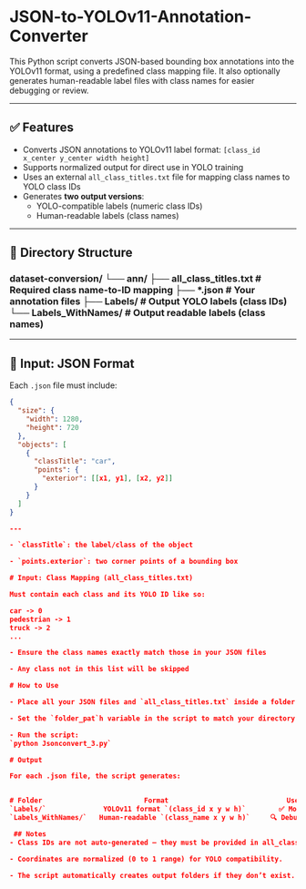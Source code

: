 # JSON-to-YOLOv11-Annotation-Converter
This Python script converts JSON-based bounding box annotations into the YOLOv11 format, using a predefined class mapping file. It also optionally generates human-readable label files with class names for easier debugging or review.

---

## ✅ Features

- Converts JSON annotations to YOLOv11 label format: `[class_id x_center y_center width height]`
- Supports normalized output for direct use in YOLO training
- Uses an external `all_class_titles.txt` file for mapping class names to YOLO class IDs
- Generates **two output versions**:
  - YOLO-compatible labels (numeric class IDs)
  - Human-readable labels (class names)

---

## 📁 Directory Structure

### dataset-conversion/ └── ann/ ├── all_class_titles.txt # Required class name-to-ID mapping ├── *.json # Your annotation files ├── Labels/ # Output YOLO labels (class IDs) └── Labels_WithNames/ # Output readable labels (class names)


---

## 🧾 Input: JSON Format

Each `.json` file must include:

```json
{
  "size": {
    "width": 1280,
    "height": 720
  },
  "objects": [
    {
      "classTitle": "car",
      "points": {
        "exterior": [[x1, y1], [x2, y2]]
      }
    }
  ]
}

---

- `classTitle`: the label/class of the object

- `points.exterior`: two corner points of a bounding box

# Input: Class Mapping (all_class_titles.txt)

Must contain each class and its YOLO ID like so:

car -> 0
pedestrian -> 1
truck -> 2
...

- Ensure the class names exactly match those in your JSON files

- Any class not in this list will be skipped

# How to Use

- Place all your JSON files and `all_class_titles.txt` inside a folder (e.g. `D:/dataset-conversion/ann`)

- Set the `folder_pat`h variable in the script to match your directory

- Run the script:
`python Jsonconvert_3.py`

# Output

For each .json file, the script generates:


# Folder	                     Format	                            Use Case
`Labels/`	           YOLOv11 format `(class_id x y w h)`	      ✅ Model training
`Labels_WithNames/`	  Human-readable `(class_name x y w h)`	    🔍 Debugging & review

 ## Notes
- Class IDs are not auto-generated — they must be provided in all_class_titles.txt.

- Coordinates are normalized (0 to 1 range) for YOLO compatibility.

- The script automatically creates output folders if they don’t exist.
